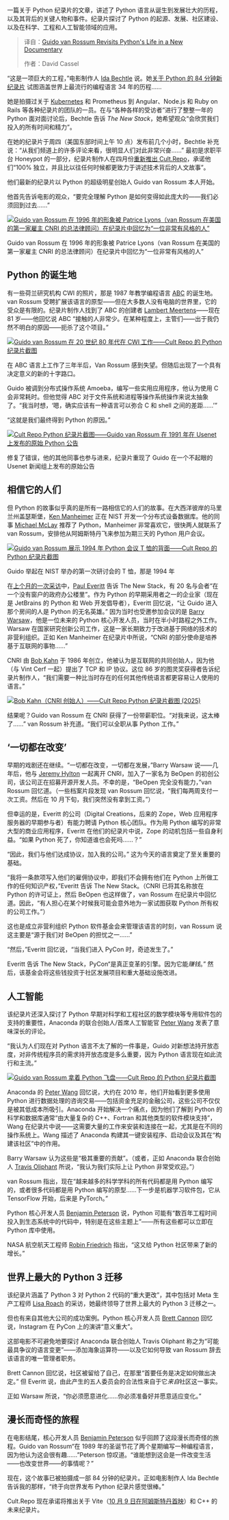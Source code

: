 <!--
title: Guido van Rossum的新纪录片回顾Python的历程
cover: https://cdn.thenewstack.io/media/2025/08/abc3bb2d-screenshot-from-cult-repo-youtube-channel-wednesdfay-night.png
summary: 一篇关于 Python 纪录片的文章，讲述了 Python 语言从诞生到发展壮大的历程，以及其背后的关键人物和事件。纪录片探讨了 Python 的起源、发展、社区建设、以及在科学、工程和人工智能领域的应用。
-->

一篇关于 Python 纪录片的文章，讲述了 Python 语言从诞生到发展壮大的历程，以及其背后的关键人物和事件。纪录片探讨了 Python 的起源、发展、社区建设、以及在科学、工程和人工智能领域的应用。

> 译自：[Guido van Rossum Revisits Python's Life in a New Documentary](https://thenewstack.io/guido-van-rossum-revisits-pythons-life-in-a-new-documentary/)
> 
> 作者：David Cassel

“这是一项巨大的工程，”电影制作人 [Ida Bechtle](https://www.linkedin.com/in/idabechtle?originalSubdomain=de) 说。她[关于 Python 的 84 分钟新纪录片](https://youtu.be/GfH4QL4VqJ0?si=jqnhfM9D3g0aG7YT) 试图涵盖世界上最流行的编程语言 34 年的历程……

她是拍摄过关于 [Kubernetes](https://thenewstack.io/a-kubernetes-documentary-shares-googles-open-source-story/) 和 Prometheus 到 Angular、Node.js 和 Ruby on Rails 等各种纪录片的团队的一员。在与“各种各样的受访者”进行了整整一年的 Python 面对面讨论后，Bechtle 告诉 *The New Stack*，她希望观众“会欣赏我们投入的所有时间和精力”。

在她的纪录片于周四（美国东部时间上午 10 点）发布前几个小时，Bechtle 补充说：“从我们频道上的许多评论来看，很明显人们对此非常兴奋……” 最初是求职平台 Honeypot 的一部分，纪录片制作人在四月份[重新推出 Cult.Repo](https://www.cultrepo.com/)，承诺他们“100% 独立，并且比以往任何时候都更致力于讲述技术背后的人文故事”。

他们最新的纪录片以 Python 的超级明星创始人 Guido van Rossum 本人开始。

他首先告诉电影的观众，“要完全理解 Python 是如何变得如此庞大的——我们必须回到过去……”

[![Guido van Rossum 在 1996 年的形象被 Patrice Lyons（van Rossum 在美国的第一家雇主 CNRI 的总法律顾问）在纪录片中回忆为“一位非常有风格的人”](https://cdn.thenewstack.io/media/2025/08/28b222ca-guido-van-rossum-and-patrice-lyon-cnri-general-counsel-at-a-1996-cnri-party-screenshot-from-cult-repo-python-documentary-1024x375.png)](https://cdn.thenewstack.io/media/2025/08/28b222ca-guido-van-rossum-and-patrice-lyon-cnri-general-counsel-at-a-1996-cnri-party-screenshot-from-cult-repo-python-documentary-1024x375.png)

Guido van Rossum 在 1996 年的形象被 Patrice Lyons（van Rossum 在美国的第一家雇主 CNRI 的总法律顾问）在纪录片中回忆为“一位非常有风格的人”

## Python 的诞生地

有一些荷兰研究机构 CWI 的照片，那是 1987 年教学编程语言 [ABC](https://en.wikipedia.org/wiki/ABC_(programming_language)) 的诞生地。van Rossum 受聘扩展该语言的原型——但在大多数人没有电脑的世界里，它的受众是有限的。纪录片制作人找到了 ABC 的创建者 [Lambert Meertens](https://en.wikipedia.org/wiki/Lambert_Meertens)——现在 81 岁——他回忆说 ABC “接触的人非常少。在某种程度上，主管们——出于我仍然不明白的原因——扼杀了这个项目。”

[![Guido van Rossum 在 20 世纪 80 年代在 CWI 工作——Cult Repo 的 Python 纪录片截图](https://cdn.thenewstack.io/media/2025/08/681bb367-guido-van-rossum-in-the-1980s-at-cwi-working-on-abc-screenshot-from-cult-repos-python-documentary-1024x431.png)](https://cdn.thenewstack.io/media/2025/08/681bb367-guido-van-rossum-in-the-1980s-at-cwi-working-on-abc-screenshot-from-cult-repos-python-documentary-1024x431.png)

在 ABC 语言上工作了三年半后，Van Rossum 感到失望。但随后出现了一个具有决定意义的新的十字路口。

Guido 被调到分布式操作系统 Amoeba，编写一些实用应用程序，他认为使用 C 会非常耗时。但他觉得 ABC 对于文件系统和进程等操作系统操作来说太抽象了。“我当时想，‘嗯，确实应该有一种语言可以弥合 C 和 shell 之间的差距……’”

“这就是我们最终得到 Python 的原因。”

[![Cult Repo Python 纪录片截图——Guido van Rossum 在 1991 年在 Usenet 上发布的原始 Python 公告](https://cdn.thenewstack.io/media/2025/08/b25ae7cc-screenshot-from-cult-repo-python-documentary-guido-van-rossums-original-python-announcement-on-usenet-in-1991-1024x433.png)](https://cdn.thenewstack.io/media/2025/08/b25ae7cc-screenshot-from-cult-repo-python-documentary-guido-van-rossums-original-python-announcement-on-usenet-in-1991-1024x433.png)

修复了错误，他的其他同事也参与进来，纪录片重现了 Guido 在一个不起眼的 Usenet 新闻组上发布的原始公告

## 相信它的人们

但 Python 的故事似乎真的是所有一路相信它的人们的故事。在大西洋彼岸的马里兰州盖瑟斯堡，[Ken Manheimer](https://www.linkedin.com/in/ken-manheimer/) 正在 NIST 开发一个分布式设备数据库。他的同事 [Michael McLay](https://www.linkedin.com/in/michaelmclay/) 推荐了 Python，Manheimer 非常喜欢它，很快两人就联系了 van Rossum，安排他从阿姆斯特丹飞来参加为期三天的 Python 用户会议。

[![Guido van Rossum 展示 1994 年 Python 会议 T 恤的背面——Cult Repo 的 Python 纪录片截图](https://cdn.thenewstack.io/media/2025/08/b9951e93-guido-van-rossum-shows-back-of-1994-python-conference-t-shirt-screenshot-from-cult-repos-python-documentary-1024x341.png)](https://cdn.thenewstack.io/media/2025/08/b9951e93-guido-van-rossum-shows-back-of-1994-python-conference-t-shirt-screenshot-from-cult-repos-python-documentary-1024x341.png)

Guido 举起在 NIST 举办的第一次研讨会的 T 恤，那是 1994 年

在[上个月的一次采访](https://thenewstack.io/how-python-grew-from-a-language-to-a-community/)中，[Paul Everitt](https://www.linkedin.com/in/paeveritt) 告诉 The New Stack，有 20 名与会者“在一个没有窗户的政府办公楼里”。作为 Python 的早期采用者之一的企业家（现在是 JetBrains 的 Python 和 Web 开发倡导者），Everitt 回忆说，“让 Guido 进入那个房间的人是 Python 的无名英雄。” 因为当时也受邀参加会议的是 [Barry Warsaw](https://barry.warsaw.us/)，他是一位未来的 Python 核心开发人员，当时在半小时路程之外工作。Warsaw 在国家研究创新公司工作，这是一家长期致力于改进基于网络的技术的非营利组织。正如 Ken Manheimer 在纪录片中所说，“CNRI 的部分使命是培养基于互联网的事物……”

CNRI 由 [Bob Kahn](https://en.wikipedia.org/wiki/Robert_Kahn_(computer_scientist)) 于 1986 年创立，他被认为是互联网的共同创始人，因为他（与 Vint Cerf 一起）提出了 TCP 和 IP 协议。这位 86 岁的图灵奖获得者告诉纪录片制作人，“我们需要一种比当时存在的任何其他传统语言都更容易让人使用的语言。”

[![Bob Kahn（CNRI 创始人）——Cult Repo Python 纪录片截图 (2025)](https://cdn.thenewstack.io/media/2025/08/4048d70f-bob-kahn-founder-of-cnri-screenshot-form-cult-repo-python-documentary-2025-1024x427.png)](https://cdn.thenewstack.io/media/2025/08/4048d70f-bob-kahn-founder-of-cnri-screenshot-form-cult-repo-python-documentary-2025-1024x427.png)

结果呢？Guido van Rossum 在 CNRI 获得了一份带薪职位。“对我来说，这太棒了……” van Rossum 补充道。“我们可以全职从事 Python 工作。”

## ‘一切都在改变’

早期的戏剧还在继续。“一切都在改变，一切都在发展，”Barry Warsaw 说——几年后，他与 [Jeremy Hylton](https://www.linkedin.com/in/jhylton/) 一起离开 CNRI，加入了一家名为 BeOpen 的初创公司，该公司正在招募开源开发人员。不幸的是，“BeOpen 完全没有能力，”van Rossum 回忆道。（一些档案片段发现 van Rossum 回忆说，“我们每两周支付一次工资。然后在 10 月下旬，我们突然没有拿到工资。”）

但幸运的是，Everitt 的公司（Digital Creations，后来的 Zope，Web 应用程序服务器的早期参与者）有能力聘请 Python 核心团队。作为用 Python 编写的非常大型的商业应用程序，Everitt 在他们的纪录片中说，Zope 的动机包括一些自身利益。“如果 Python 死了，你知道谁也会死吗……？”

“因此，我们与他们达成协议，加入我的公司。” 这为今天的语言奠定了至关重要的基础。

“我将一条款项写入他们的雇佣协议中，即我们不会拥有他们在 Python 上所做工作的任何知识产权，”Everitt 告诉 The New Stack。（CNRI 已将其名称放在 Python 的许可证上，然后 BeOpen 也这样做了，van Rossum 在纪录片中回忆道。因此，“有人担心在某个时候我可能会意外地为一家试图获取 Python 所有权的公司工作。”）

这也是成立非营利组织 Python 软件基金会来管理该语言的时刻，van Rossum 说这主要是“源于我们对 BeOpen 的担忧之一……”

“然后，”Everitt 回忆说，“当我们进入 PyCon 时，奇迹发生了。”

Everitt 告诉 The New Stack，PyCon“是真正变革的引擎。因为它能*赚钱*。” 然后，该基金会将这些钱投资于社区发展项目和重大基础设施改进。

## 人工智能

该纪录片还深入探讨了 Python 早期对科学和工程社区的数学模块等专用软件包的支持的重要性，Anaconda 的联合创始人/首席人工智能官 [Peter Wang](https://www.anaconda.com/about-us/leadership/peter-wang) 发表了意味深长的评论。

“我认为人们现在对 Python 语言不太了解的一件事是，Guido 对新想法持开放态度，对非传统程序员的需求持开放态度是多么重要，因为 Python 语言现在如此流行和主流。”

[![Guido van Rossum 拿着 Python 飞盘——Cult Repo 的 Python 纪录片截图](https://cdn.thenewstack.io/media/2025/08/1e2430b2-guido-van-rossum-holds-python-frisbee-screenshot-from-cult-repos-python-documentary-1024x426.png)](https://cdn.thenewstack.io/media/2025/08/1e2430b2-guido-van-rossum-holds-python-frisbee-screenshot-from-cult-repos-python-documentary-1024x426.png)

Anaconda 的 [Peter Wang](https://www.youtube.com/watch?v=FU4BkObByRQ&pp=0gcJCbIJAYcqIYzv) 回忆说，大约在 2010 年，他们开始看到更多使用 Python 进行数据处理的咨询交易——包括资金充足的金融公司，这些公司不仅仅是被其低成本所吸引。Anaconda 开始解决一个痛点，因为他们了解到 Python 的科学和数据库通常“由大量复杂的 C++、Fortran 和其他类型的软件模块支持”，Wang 在纪录片中说——这需要大量的工作来安装和连接在一起，尤其是在不同的操作系统上。Wang 描述了 Anaconda 构建其一键安装程序、启动会议及其在“构建该社区”中的作用。

Barry Warsaw 认为这些是“极其重要的贡献”。（或者，正如 Anaconda 联合创始人 [Travis Oliphant](https://en.wikipedia.org/wiki/Travis_Oliphant) 所说，“我认为我们实际上让 Python 非常受欢迎。”）

van Rossum 指出，现在“越来越多的科学学科的所有代码都是用 Python 编写的，或者很多代码都是用 Python 编写的原型……下一步是机器学习软件包，它从 TensorFlow 开始，后来是 PyTorch。”

Python 核心开发人员 [Benjamin Peterson](https://github.com/benjaminp) 说，Python 可能有“数百年工程时间投入到生态系统中的代码中，特别是在这些主题上”——所有这些都可以立即在 Python 库中使用。

NASA 航空航天工程师 [Robin Friedrich](https://www.python.org/about/success/usa/) 指出，“这又给 Python 社区带来了新的增长。”

## 世界上最大的 Python 3 迁移

该纪录片涵盖了 Python 3 对 Python 2 代码的“重大更改”，其中包括对 Meta 生产工程师 [Lisa Roach](https://www.linkedin.com/in/lisroach) 的采访，她最终领导了世界上最大的 Python 3 迁移之一。

但也有来自其他大公司的成功案例。Python 核心开发人员 [Brett Cannon](https://www.linkedin.com/in/drbrettcannon/?originalSubdomain=ca) 回忆说，Instagram 在 PyCon 上的演讲“意义重大”。

这部电影不可避免地要探讨 Anaconda 联合创始人 Travis Oliphant 称之为“可能最具争议的语言变更”——添加海象运算符——以及它如何导致 van Rossum 辞去该语言的唯一管理者职务。

Brett Cannon 回忆说，社区被留给了自己，在那里“首要任务是决定如何做出决定。” 但 Everitt 说，由此产生的五人委员会的合法性来自于它*来自*社区这一事实。

正如 Warsaw 所说，“你必须愿意进化……你必须准备好并愿意适应变化。”

## 漫长而奇怪的旅程

在电影结尾，核心开发人员 [Benjamin Peterson](https://github.com/benjaminp) 似乎回顾了这段漫长而奇怪的旅程。Guido van Rossum“在 1989 年的圣诞节花了两个星期编写一种编程语言，因为他认为这会很有趣……”Peterson 惊叹道。“谁能想到这会是一件改变生活——也改变世界——的事情呢？”

现在，这个故事已被拍摄成一部 84 分钟的纪录片。正如电影制作人 Ida Bechtle 告诉我的那样，“终于向世界发布 Python 纪录片感觉很棒。”

Cult.Repo 现在承诺将推出关于 Vite（[10 月 9 日在阿姆斯特丹首映](https://x.com/CultRepo/status/1952399956741902424)）和 C++ 的未来纪录片。